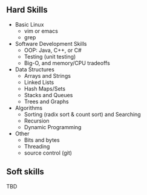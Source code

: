 Hard Skills
-----------

* Basic Linux
  * vim or emacs
  * grep
* Software Development Skills
  * OOP: Java, C++, or C#
  * Testing (unit testing)
  * Big-O, and memory/CPU tradeoffs
* Data Structures
  * Arrays and Strings
  * Linked Lists
  * Hash Maps/Sets
  * Stacks and Queues
  * Trees and Graphs
* Algorithms
  * Sorting (radix sort & count sort) and Searching
  * Recursion
  * Dynamic Programming
* Other 
  * Bits and bytes
  * Threading
  * source control (git)

Soft skills
-----------
TBD
